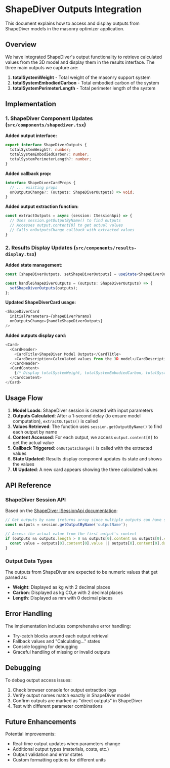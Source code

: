 # ShapeDiver Outputs Integration

This document explains how to access and display outputs from ShapeDiver models in the masonry optimizer application.

## Overview

We have integrated ShapeDiver's output functionality to retrieve calculated values from the 3D model and display them in the results interface. The three main outputs we capture are:

1. **totalSystemWeight** - Total weight of the masonry support system
2. **totalSystemEmbodiedCarbon** - Total embodied carbon of the system  
3. **totalSystemPerimeterLength** - Total perimeter length of the system

## Implementation

### 1. ShapeDiver Component Updates (`src/components/shapediver.tsx`)

**Added output interface:**
```typescript
export interface ShapeDiverOutputs {
  totalSystemWeight?: number;
  totalSystemEmbodiedCarbon?: number;
  totalSystemPerimeterLength?: number;
}
```

**Added callback prop:**
```typescript
interface ShapeDiverCardProps {
  // ... existing props
  onOutputsChange?: (outputs: ShapeDiverOutputs) => void;
}
```

**Added output extraction function:**
```typescript
const extractOutputs = async (session: ISessionApi) => {
  // Uses session.getOutputByName() to find outputs
  // Accesses output.content[0] to get actual values
  // Calls onOutputsChange callback with extracted values
}
```

### 2. Results Display Updates (`src/components/results-display.tsx`)

**Added state management:**
```typescript
const [shapeDiverOutputs, setShapeDiverOutputs] = useState<ShapeDiverOutputs>({});

const handleShapeDiverOutputs = (outputs: ShapeDiverOutputs) => {
  setShapeDiverOutputs(outputs);
};
```

**Updated ShapeDiverCard usage:**
```typescript
<ShapeDiverCard 
  initialParameters={shapeDiverParams} 
  onOutputsChange={handleShapeDiverOutputs}
/>
```

**Added outputs display card:**
```typescript
<Card>
  <CardHeader>
    <CardTitle>ShapeDiver Model Outputs</CardTitle>
    <CardDescription>Calculated values from the 3D model</CardDescription>
  </CardHeader>
  <CardContent>
    {/* Display totalSystemWeight, totalSystemEmbodiedCarbon, totalSystemPerimeterLength */}
  </CardContent>
</Card>
```

## Usage Flow

1. **Model Loads**: ShapeDiver session is created with input parameters
2. **Outputs Calculated**: After a 1-second delay (to ensure model computation), `extractOutputs()` is called
3. **Values Retrieved**: The function uses `session.getOutputByName()` to find each output by name
4. **Content Accessed**: For each output, we access `output.content[0]` to get the actual value
5. **Callback Triggered**: `onOutputsChange()` is called with the extracted values
6. **State Updated**: Results display component updates its state and shows the values
7. **UI Updated**: A new card appears showing the three calculated values

## API Reference

### ShapeDiver Session API

Based on the [ShapeDiver ISessionApi documentation](https://viewer.shapediver.com/v3/latest/api/interfaces/ISessionApi.html#getOutputByName):

```typescript
// Get outputs by name (returns array since multiple outputs can have same name)
const outputs = session.getOutputByName('outputName');

// Access the actual value from the first output's content
if (outputs && outputs.length > 0 && outputs[0].content && outputs[0].content.length > 0) {
  const value = outputs[0].content[0].value || outputs[0].content[0].data;
}
```

### Output Data Types

The outputs from ShapeDiver are expected to be numeric values that get parsed as:
- **Weight**: Displayed as kg with 2 decimal places
- **Carbon**: Displayed as kg CO₂e with 2 decimal places  
- **Length**: Displayed as mm with 0 decimal places

## Error Handling

The implementation includes comprehensive error handling:

- Try-catch blocks around each output retrieval
- Fallback values and "Calculating..." states
- Console logging for debugging
- Graceful handling of missing or invalid outputs

## Debugging

To debug output access issues:

1. Check browser console for output extraction logs
2. Verify output names match exactly in ShapeDiver model
3. Confirm outputs are marked as "direct outputs" in ShapeDiver
4. Test with different parameter combinations

## Future Enhancements

Potential improvements:
- Real-time output updates when parameters change
- Additional output types (materials, costs, etc.)
- Output validation and error states
- Custom formatting options for different units 